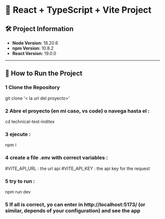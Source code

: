 # 🚀 React + TypeScript + Vite Project

## 🛠 Project Information
- **Node Version:** 18.20.6  
- **npm Version:** 10.8.2  
- **React Version:** 19.0.0  

---

## 📖 How to Run the Project

### 1 Clone the Repository

  git clone '< la url del proyecto>'


### 2 Abre el proyecto (en mi caso, vs code) o navega hasta el :
   
  cd technical-test-inditex
   
### 3 ejecute  :
    
  npm i
    
### 4 create a file .env with correct variables :

#VITE_API_URL : the url api
#VITE_API_KEY : the api key for the request


### 5  try to run :

  npm run dev

### 5  If all is correct, yo can enter in http://localhost:5173/ (or similar, depends of your configuration) and see the app 
